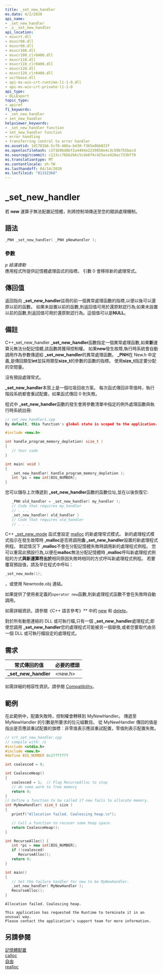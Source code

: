 ```yaml
---
title: _set_new_handler
ms.date: 4/2/2020
api_name:
- _set_new_handler
- _o__set_new_handler
api_location:
- msvcrt.dll
- msvcr80.dll
- msvcr90.dll
- msvcr100.dll
- msvcr100_clr0400.dll
- msvcr110.dll
- msvcr110_clr0400.dll
- msvcr120.dll
- msvcr120_clr0400.dll
- ucrtbase.dll
- api-ms-win-crt-runtime-l1-1-0.dll
- api-ms-win-crt-private-l1-1-0
api_type:
- DLLExport
topic_type:
- apiref
f1_keywords:
- _set_new_handler
- set_new_handler
helpviewer_keywords:
- _set_new_handler function
- set_new_handler function
- error handling
- transferring control to error handler
ms.assetid: 1d1781b6-5cf8-486a-b430-f365e0bb023f
ms.openlocfilehash: c3f1b9bd8bf2a4404e2239858e4c3c59b755bacd
ms.sourcegitcommit: c123cc76bb2b6c5cde6f4c425ece420ac733bf70
ms.translationtype: MT
ms.contentlocale: zh-TW
ms.lasthandoff: 04/14/2020
ms.locfileid: "81332368"
---
```

# <a name="_set_new_handler"></a>_set_new_handler

若 **new** 運算子無法配置記憶體，則將控制項傳送至您的錯誤處理機制。

## <a name="syntax"></a>語法

```cpp
_PNH _set_new_handler( _PNH pNewHandler );
```

### <a name="parameters"></a>參數

*p 紐漢德勒*<br/>
應用程式所提供記憶體處理函式的指標。 引數 0 會移除新的處理常式。

## <a name="return-value"></a>傳回值

返回指向 **_set_new_handler**註冊的前一個異常處理函數的指標,以便以後可以還原以前的函數。 如果未設置以前的函數,則返回值可用於還原默認行為;如果未設置以前的函數,則返回值可用於還原默認行為。這個值可以是**NULL**。

## <a name="remarks"></a>備註

C++_set_new_handler **_set_new_handler**函數指定一個異常處理函數,如果**新**運算元無法分配記憶體,該函數將獲得控制權。 如果**new**發生故障,執行時系統會自動調用作為參數傳遞給 **_set_new_handler**的異常處理函數。 **_PNH**在 New.h 中定義,是傳回類型**int**並採用類型**size_t**的參數的函數的指標。 使用**size_t**指定要分配的空間量。

沒有預設處理常式。

**_set_new_handler**本質上是一個垃圾回收方案。 每次函式傳回非零值時，執行階段系統都會重試配置，如果函式傳回 0 則失敗。

程式中 **_set_new_handler**函數的發生會將參數清單中指定的例外處理函數與執行時系統註冊:

```cpp
// set_new_handler1.cpp
By default, this function's global state is scoped to the application. To change this, see [Global state in the CRT](../global-state.md).

#include <new.h>

int handle_program_memory_depletion( size_t )
{
   // Your code
}

int main( void )
{
   _set_new_handler( handle_program_memory_depletion );
   int *pi = new int[BIG_NUMBER];
}
```

您可以儲存上次傳遞到 **_set_new_handler**函數的函數位址,並在以後恢復它:

```cpp
   _PNH old_handler = _set_new_handler( my_handler );
   // Code that requires my_handler
   // . . .
   _set_new_handler( old_handler )
   // Code that requires old_handler
   // . . .
```

C++ [_set_new_mode](set-new-mode.md) 函式會設定 [malloc](malloc.md) 的新處理常式模式。 新的處理程式模式指示在發生故障時 **,malloc**是否將調用**由 _set_new_handler**設置的新處理程式例程。 默認情況下 **,malloc**不會在分配記憶體失敗時調用新的處理程式例程。 您可以重寫此預設行為,以便在**malloc**無法分配記憶體時 **,malloc**呼叫新處理程式例程的方式**與新運算符出於**相同原因失敗時相同的方式呼叫新處理程式例程。 若要覆寫預設值，請及早在程式中呼叫：

```cpp
_set_new_mode(1);
```

，或使用 Newmode.obj 連結。

如果提供了使用者定義的`operator new`函數,則新處理程式函數不會在失敗時自動調用。

如需詳細資訊，請參閱《C++ 語言參考》** 中的 [new](../../cpp/new-operator-cpp.md) 和 [delete](../../cpp/delete-operator-cpp.md)。

對於所有動態連結的 DLL 或可執行檔,只有一個 **_set_new_handler**處理程式;即使您調用 **_set_new_handler**您的處理程式可能被另一個替換,或者您要取代由另一個 DLL 或可執行檔設定的處理程式。

## <a name="requirements"></a>需求

|常式傳回的值|必要的標頭|
|-------------|---------------------|
|**_set_new_handler**|\<new.h>|

如需詳細的相容性資訊，請參閱 [Compatibility](../../c-runtime-library/compatibility.md)。

## <a name="example"></a>範例

在此範例中，配置失敗時，控制權會轉移到 MyNewHandler。 傳遞至 MyNewHandler 的引數是所要求的位元組數目。 從 MyNewHandler 傳回的值是指出是否應該重試配置的旗標︰非零值表示應該重試配置，零值則表示配置失敗。

```cpp
// crt_set_new_handler.cpp
// compile with: /c
#include <stdio.h>
#include <new.h>
#define BIG_NUMBER 0x1fffffff

int coalesced = 0;

int CoalesceHeap()
{
   coalesced = 1;  // Flag RecurseAlloc to stop
   // do some work to free memory
   return 0;
}
// Define a function to be called if new fails to allocate memory.
int MyNewHandler( size_t size )
{
   printf("Allocation failed. Coalescing heap.\n");

   // Call a function to recover some heap space.
   return CoalesceHeap();
}

int RecurseAlloc() {
   int *pi = new int[BIG_NUMBER];
   if (!coalesced)
      RecurseAlloc();
   return 0;
}

int main()
{
   // Set the failure handler for new to be MyNewHandler.
   _set_new_handler( MyNewHandler );
   RecurseAlloc();
}
```

```Output
Allocation failed. Coalescing heap.

This application has requested the Runtime to terminate it in an unusual way.
Please contact the application's support team for more information.
```

## <a name="see-also"></a>另請參閱

[記憶體配置](../../c-runtime-library/memory-allocation.md)<br/>
[calloc](calloc.md)<br/>
[自由](free.md)<br/>
[realloc](realloc.md)<br/>
